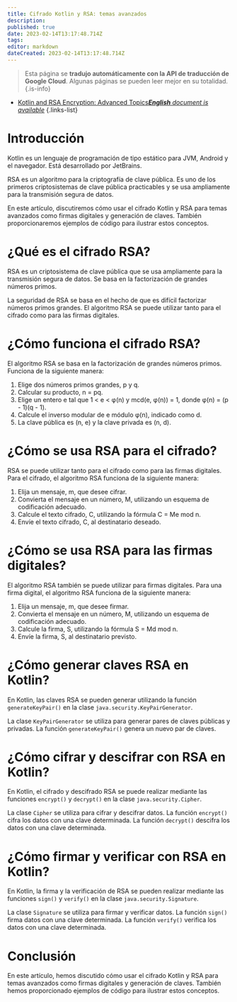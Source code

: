 ```yaml
---
title: Cifrado Kotlin y RSA: temas avanzados
description: 
published: true
date: 2023-02-14T13:17:48.714Z
tags: 
editor: markdown
dateCreated: 2023-02-14T13:17:48.714Z
---
```


> Esta página se **tradujo automáticamente con la API de traducción de Google Cloud**.
Algunas páginas se pueden leer mejor en su totalidad.{.is-info}



- [Kotlin and RSA Encryption: Advanced Topics***English** document is available*](/en/Knowledge-base/Kotlin/kotlin-and-rsa-encryption-advanced-topics)
{.links-list}


# Introducción

Kotlin es un lenguaje de programación de tipo estático para JVM, Android y el navegador. Está desarrollado por JetBrains.

RSA es un algoritmo para la criptografía de clave pública. Es uno de los primeros criptosistemas de clave pública practicables y se usa ampliamente para la transmisión segura de datos.

En este artículo, discutiremos cómo usar el cifrado Kotlin y RSA para temas avanzados como firmas digitales y generación de claves. También proporcionaremos ejemplos de código para ilustrar estos conceptos.



# ¿Qué es el cifrado RSA?

RSA es un criptosistema de clave pública que se usa ampliamente para la transmisión segura de datos. Se basa en la factorización de grandes números primos.

La seguridad de RSA se basa en el hecho de que es difícil factorizar números primos grandes. El algoritmo RSA se puede utilizar tanto para el cifrado como para las firmas digitales.

# ¿Cómo funciona el cifrado RSA?

El algoritmo RSA se basa en la factorización de grandes números primos. Funciona de la siguiente manera:

1. Elige dos números primos grandes, p y q.
2. Calcular su producto, n = pq.
3. Elige un entero e tal que 1 < e < φ(n) y mcd(e, φ(n)) = 1, donde φ(n) = (p - 1)(q - 1).
4. Calcule el inverso modular de e módulo φ(n), indicado como d.
5. La clave pública es (n, e) y la clave privada es (n, d).

# ¿Cómo se usa RSA para el cifrado?

RSA se puede utilizar tanto para el cifrado como para las firmas digitales. Para el cifrado, el algoritmo RSA funciona de la siguiente manera:

1. Elija un mensaje, m, que desee cifrar.
2. Convierta el mensaje en un número, M, utilizando un esquema de codificación adecuado.
3. Calcule el texto cifrado, C, utilizando la fórmula C = Me mod n.
4. Envíe el texto cifrado, C, al destinatario deseado.

# ¿Cómo se usa RSA para las firmas digitales?

El algoritmo RSA también se puede utilizar para firmas digitales. Para una firma digital, el algoritmo RSA funciona de la siguiente manera:

1. Elija un mensaje, m, que desee firmar.
2. Convierta el mensaje en un número, M, utilizando un esquema de codificación adecuado.
3. Calcule la firma, S, utilizando la fórmula S = Md mod n.
4. Envíe la firma, S, al destinatario previsto.

# ¿Cómo generar claves RSA en Kotlin?

En Kotlin, las claves RSA se pueden generar utilizando la función `generateKeyPair()` en la clase `java.security.KeyPairGenerator`.

La clase `KeyPairGenerator` se utiliza para generar pares de claves públicas y privadas. La función `generateKeyPair()` genera un nuevo par de claves.

# ¿Cómo cifrar y descifrar con RSA en Kotlin?

En Kotlin, el cifrado y descifrado RSA se puede realizar mediante las funciones `encrypt()` y `decrypt()` en la clase `java.security.Cipher`.

La clase `Cipher` se utiliza para cifrar y descifrar datos. La función `encrypt()` cifra los datos con una clave determinada. La función `decrypt()` descifra los datos con una clave determinada.

# ¿Cómo firmar y verificar con RSA en Kotlin?

En Kotlin, la firma y la verificación de RSA se pueden realizar mediante las funciones `sign()` y `verify()` en la clase `java.security.Signature`.

La clase `Signature` se utiliza para firmar y verificar datos. La función `sign()` firma datos con una clave determinada. La función `verify()` verifica los datos con una clave determinada.

# Conclusión

En este artículo, hemos discutido cómo usar el cifrado Kotlin y RSA para temas avanzados como firmas digitales y generación de claves. También hemos proporcionado ejemplos de código para ilustrar estos conceptos.